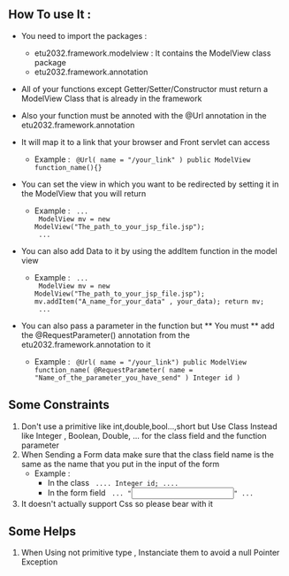 
## How To use It :
- You need to import the packages :
    - etu2032.framework.modelview : It contains the ModelView class package
    - etu2032.framework.annotation  

- All of your functions except Getter/Setter/Constructor must return a ModelView Class that is already in the framework
- Also your function must be annoted with the @Url annotation in the etu2032.framework.annotation
- It will map it to a link that your browser and Front servlet can access
    - Example :
        <code>
            @Url( name = "/your_link" )
            public ModelView function_name(){}
        </code>

- You can set the view in which you want to be redirected by setting it in the ModelView that you will return
    - Example :
        <code>
            ... <br>
                ModelView mv = new ModelView("The_path_to_your_jsp_file.jsp");
                <br>
            ...
        </code>

- You can also add Data to it by using the addItem function in the model view
    - Example :
        <code>
            ... 
                <br>
                    ModelView mv = new ModelView("The_path_to_your_jsp_file.jsp");
                    mv.addItem("A_name_for_your_data" , your_data);
                    return mv;
                <br>
            ...
        </code> 

- You can also pass a parameter in the function but ** You must ** add the @RequestParameter() annotation from the etu2032.framework.annotation  to it
    - Example :
        <code> 
            @Url( name = "/your_link")
            public ModelView function_name( @RequestParameter( name = "Name_of_the_parameter_you_have_send" ) Integer id )
        </code>

## Some Constraints
1. Don't use a primitive like int,double,bool...,short but Use Class Instead like Integer , Boolean, Double, ... for the class field and the function parameter
2. When Sending a Form data make sure that the class field name is the same as the name that you put in the input of the form
   -   Example :
        - In the class
            <code>
                ....
                    Integer id;
                ....
            </code>
        - In the form field
            <code>
                ...
                    "<input type="text" name="id">"
                ...
            </code>
3. It doesn't actually support Css so please bear with it

## Some Helps
1. When Using not primitive type , Instanciate them to avoid a null Pointer Exception